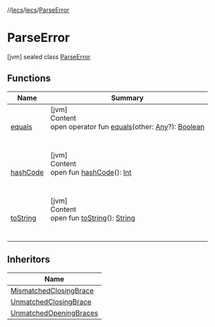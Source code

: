 //[lecs](../../index.md)/[lecs](../index.md)/[ParseError](index.md)



# ParseError  
 [jvm] sealed class [ParseError](index.md)   


## Functions  
  
|  Name|  Summary| 
|---|---|
| <a name="kotlin/Any/equals/#kotlin.Any?/PointingToDeclaration/"></a>[equals](../-token/index.md#%5Bkotlin%2FAny%2Fequals%2F%23kotlin.Any%3F%2FPointingToDeclaration%2F%5D%2FFunctions%2F-1508315750)| <a name="kotlin/Any/equals/#kotlin.Any?/PointingToDeclaration/"></a>[jvm]  <br>Content  <br>open operator fun [equals](../-token/index.md#%5Bkotlin%2FAny%2Fequals%2F%23kotlin.Any%3F%2FPointingToDeclaration%2F%5D%2FFunctions%2F-1508315750)(other: [Any](https://kotlinlang.org/api/latest/jvm/stdlib/kotlin/-any/index.html)?): [Boolean](https://kotlinlang.org/api/latest/jvm/stdlib/kotlin/-boolean/index.html)  <br><br><br>
| <a name="kotlin/Any/hashCode/#/PointingToDeclaration/"></a>[hashCode](../-token/index.md#%5Bkotlin%2FAny%2FhashCode%2F%23%2FPointingToDeclaration%2F%5D%2FFunctions%2F-1508315750)| <a name="kotlin/Any/hashCode/#/PointingToDeclaration/"></a>[jvm]  <br>Content  <br>open fun [hashCode](../-token/index.md#%5Bkotlin%2FAny%2FhashCode%2F%23%2FPointingToDeclaration%2F%5D%2FFunctions%2F-1508315750)(): [Int](https://kotlinlang.org/api/latest/jvm/stdlib/kotlin/-int/index.html)  <br><br><br>
| <a name="kotlin/Any/toString/#/PointingToDeclaration/"></a>[toString](../-token/index.md#%5Bkotlin%2FAny%2FtoString%2F%23%2FPointingToDeclaration%2F%5D%2FFunctions%2F-1508315750)| <a name="kotlin/Any/toString/#/PointingToDeclaration/"></a>[jvm]  <br>Content  <br>open fun [toString](../-token/index.md#%5Bkotlin%2FAny%2FtoString%2F%23%2FPointingToDeclaration%2F%5D%2FFunctions%2F-1508315750)(): [String](https://kotlinlang.org/api/latest/jvm/stdlib/kotlin/-string/index.html)  <br><br><br>


## Inheritors  
  
|  Name| 
|---|
| <a name="lecs/MismatchedClosingBrace///PointingToDeclaration/"></a>[MismatchedClosingBrace](../-mismatched-closing-brace/index.md)
| <a name="lecs/UnmatchedClosingBrace///PointingToDeclaration/"></a>[UnmatchedClosingBrace](../-unmatched-closing-brace/index.md)
| <a name="lecs/UnmatchedOpeningBraces///PointingToDeclaration/"></a>[UnmatchedOpeningBraces](../-unmatched-opening-braces/index.md)

